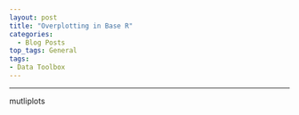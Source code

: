 ```yaml
---
layout: post
title: "Overplotting in Base R"
categories:
  - Blog Posts
top_tags: General
tags:
- Data Toolbox
---
```


<hr>

mutliplots

